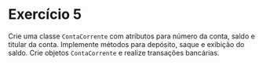 # Exercício 5
<p>Crie uma classe <code>ContaCorrente</code> com atributos para número da conta, saldo e titular da conta. Implemente métodos para depósito, saque e exibição do saldo. Crie objetos <code>ContaCorrente</code> e realize transações bancárias.</p>
